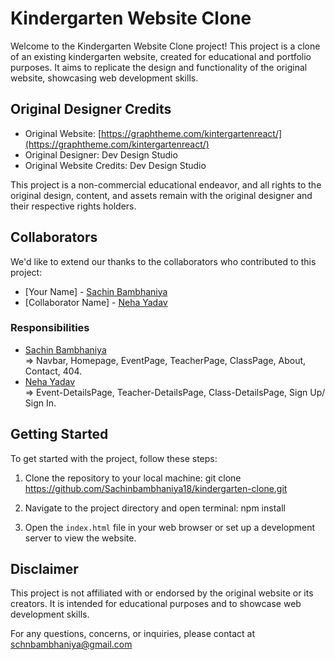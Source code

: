 # Kindergarten Website Clone

Welcome to the Kindergarten Website Clone project! This project is a clone of an existing kindergarten website, created for educational and portfolio purposes. It aims to replicate the design and functionality of the original website, showcasing web development skills.

## Original Designer Credits

- Original Website: [https://graphtheme.com/kintergartenreact/](https://graphtheme.com/kintergartenreact/)
- Original Designer: Dev Design Studio
- Original Website Credits: Dev Design Studio

This project is a non-commercial educational endeavor, and all rights to the original design, content, and assets remain with the original designer and their respective rights holders.

## Collaborators

We'd like to extend our thanks to the collaborators who contributed to this project:

- [Your Name] - [Sachin Bambhaniya](https://github.com/Sachinbambhaniya18)
- [Collaborator Name] - [Neha Yadav](https://github.com/Neha020401)

### Responsibilities

- [Sachin Bambhaniya](https://github.com/Sachinbambhaniya18) <br/>
 &rArr;  Navbar, Homepage, EventPage, TeacherPage, ClassPage, About, Contact, 404.
- [Neha Yadav](https://github.com/Neha020401) <br/>
 &rArr;  Event-DetailsPage, Teacher-DetailsPage, Class-DetailsPage, Sign Up/ Sign In.



## Getting Started

To get started with the project, follow these steps:

1. Clone the repository to your local machine: git clone https://github.com/Sachinbambhaniya18/kindergarten-clone.git

2. Navigate to the project directory and open terminal: npm install


3. Open the `index.html` file in your web browser or set up a development server to view the website.

## Disclaimer


This project is not affiliated with or endorsed by the original website or its creators. It is intended for educational purposes and to showcase web development skills.

For any questions, concerns, or inquiries, please contact at 
[schnbambhaniya@gmail.com](mailto:schnbambhaniya@gmail.com.)

